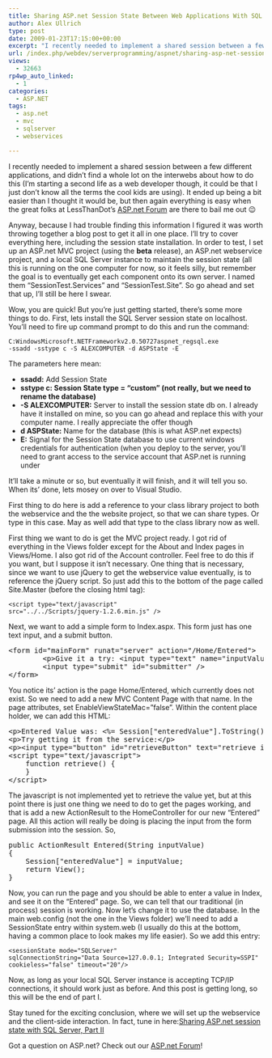 ```yaml
---
title: Sharing ASP.net Session State Between Web Applications With SQL Server – Part I
author: Alex Ullrich
type: post
date: 2009-01-23T17:15:00+00:00
excerpt: "I recently needed to implement a shared session between a few different applications, and didn't find a whole lot on the interwebs about how to do this (I'm starting a second life as a web developer though, it could be that I just don't know all the ter&hellip;"
url: /index.php/webdev/serverprogramming/aspnet/sharing-asp-net-session-state-between-we/
views:
  - 32663
rp4wp_auto_linked:
  - 1
categories:
  - ASP.NET
tags:
  - asp.net
  - mvc
  - sqlserver
  - webservices

---
```

I recently needed to implement a shared session between a few different applications, and didn&#8217;t find a whole lot on the interwebs about how to do this (I&#8217;m starting a second life as a web developer though, it could be that I just don&#8217;t know all the terms the cool kids are using). It ended up being a bit easier than I thought it would be, but then again everything is easy when the great folks at LessThanDot&#8217;s [ASP.net Forum][1] are there to bail me out 😉

Anyway, because I had trouble finding this information I figured it was worth throwing together a blog post to get it all in one place. I&#8217;ll try to cover everything here, including the session state installation. In order to test, I set up an ASP.net MVC project (using the **beta** release), an ASP.net webservice project, and a local SQL Server instance to maintain the session state (all this is running on the one computer for now, so it feels silly, but remember the goal is to eventually get each component onto its own server. I named them &#8220;SessionTest.Services&#8221; and &#8220;SessionTest.Site&#8221;. So go ahead and set that up, I&#8217;ll still be here I swear.

Wow, you are quick! But you&#8217;re just getting started, there&#8217;s some more things to do. First, lets install the SQL Server session state on localhost. You&#8217;ll need to fire up command prompt to do this and run the command: 

<code class="codespan">C:WindowsMicrosoft.NETFrameworkv2.0.50727aspnet_regsql.exe -ssadd -sstype c -S ALEXCOMPUTER -d ASPState -E</code>

The parameters here mean:

  * **ssadd:** Add Session State
  * **sstype c: Session State type = &#8220;custom&#8221; (not really, but we need to rename the database)**
  * **-S ALEXCOMPUTER:** Server to install the session state db on. I already have it installed on mine, so you can go ahead and replace this with your computer name. I really appreciate the offer though
  * **d ASPState:** Name for the database (this is what ASP.net expects)
  * **E:** Signal for the Session State database to use current windows credentials for authentication (when you deploy to the server, you&#8217;ll need to grant access to the service account that ASP.net is running under

It&#8217;ll take a minute or so, but eventually it will finish, and it will tell you so. When its&#8217; done, lets mosey on over to Visual Studio.

First thing to do here is add a reference to your class library project to both the webservice and the the website project, so that we can share types. Or type in this case. May as well add that type to the class library now as well.

First thing we want to do is get the MVC project ready. I got rid of everything in the Views folder except for the About and Index pages in Views/Home. I also got rid of the Account controller. Feel free to do this if you want, but I suppose it isn&#8217;t necessary. One thing that is necessary, since we want to use jQuery to get the webservice value eventually, is to reference the jQuery script. So just add this to the bottom of the page called Site.Master (before the closing html tag):

<code class="codespan">&lt;script type="text/javascript" src="../../Scripts/jquery-1.2.6.min.js" /&gt;</code>

Next, we want to add a simple form to Index.aspx. This form just has one text input, and a submit button.

<pre>&lt;form id="mainForm" runat="server" action="/Home/Entered"&gt;
        &lt;p&gt;Give it a try: &lt;input type="text" name="inputValue" /&gt;&lt;/p&gt;
        &lt;input type="submit" id="submitter" /&gt;
&lt;/form&gt;</pre>

You notice its&#8217; action is the page Home/Entered, which currently does not exist. So we need to add a new MVC Content Page with that name. In the page attributes, set EnableViewStateMac=&#8221;false&#8221;. Within the content place holder, we can add this HTML:

<pre>&lt;p&gt;Entered Value was: &lt;%= Session["enteredValue"].ToString() %&gt;&lt;/p&gt;
&lt;p&gt;Try getting it from the service:&lt;/p&gt;
&lt;p&gt;&lt;input type="button" id="retrieveButton" text="retrieve it!" onclick="retrieve()" /&gt;&lt;input type="text" id="retrievedValue" /&gt;&lt;/p&gt;
&lt;script type="text/javascript"&gt;
    function retrieve() {
    }
&lt;/script&gt;</pre>

The javascript is not implemented yet to retrieve the value yet, but at this point there is just one thing we need to do to get the pages working, and that is add a new ActionResult to the HomeController for our new &#8220;Entered&#8221; page. All this action will really be doing is placing the input from the form submission into the session. So, 

<pre>public ActionResult Entered(String inputValue)
{
    Session["enteredValue"] = inputValue;
    return View();
}</pre>

Now, you can run the page and you should be able to enter a value in Index, and see it on the &#8220;Entered&#8221; page. So, we can tell that our traditional (in process) session is working. Now let&#8217;s change it to use the database. In the main web.config (not the one in the Views folder) we&#8217;ll need to add a SessionState entry within system.web (I usually do this at the bottom, having a common place to look makes my life easier). So we add this entry:

<code class="codespan">&lt;sessionState mode="SQLServer" sqlConnectionString="Data Source=127.0.0.1; Integrated Security=SSPI" cookieless="false" timeout="20"/&gt;</code>

Now, as long as your local SQL Server instance is accepting TCP/IP connections, it should work just as before. And this post is getting long, so this will be the end of part I.

Stay tuned for the exciting conclusion, where we will set up the webservice and the client-side interaction. In fact, tune in here:[Sharing ASP.net session state with SQL Server, Part II][2]

Got a question on ASP.net? Check out our [ASP.net Forum][1]!

 [1]: http://forum.ltd.local/viewforum.php?f=27
 [2]: /index.php/WebDev/ServerProgramming/ASPNET/sharing-asp-net-session-state-between-ap